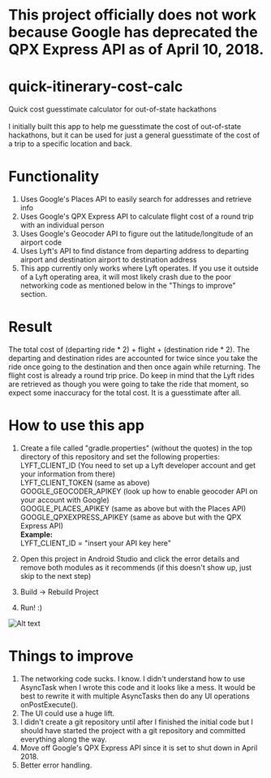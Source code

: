 # This project officially does not work because Google has deprecated the QPX Express API as of April 10, 2018.

# quick-itinerary-cost-calc
Quick cost guesstimate calculator for out-of-state hackathons <br><br>
I initially built this app to help me guesstimate the cost of out-of-state hackathons, but it can be used for just a general guesstimate of the cost of a trip to a specific location and back.

# Functionality
1. Uses Google's Places API to easily search for addresses and retrieve info
2. Uses Google's QPX Express API to calculate flight cost of a round trip with an individual person
3. Uses Google's Geocoder API to figure out the latitude/longitude of an airport code
4. Uses Lyft's API to find distance from departing address to departing airport and destination airport to destination address
5. This app currently only works where Lyft operates. If you use it outside of a Lyft operating area, it will most likely crash due to the poor networking code as mentioned below in the "Things to improve" section.
# Result
The total cost of (departing ride * 2) + flight + (destination ride * 2). The departing and destination rides are accounted for twice since you take the ride once going to the destination and then once again while returning. The flight cost is already a round trip price. Do keep in mind that the Lyft rides are retrieved as though you were going to take the ride that moment, so expect some inaccuracy for the total cost. It is a guesstimate after all.

# How to use this app
1. Create a file called "gradle.properties" (without the quotes) in the top directory of this repository and set the following properties: <br>
LYFT_CLIENT_ID (You need to set up a Lyft developer account and get your information from there) <br>
LYFT_CLIENT_TOKEN (same as above) <br>
GOOGLE_GEOCODER_APIKEY (look up how to enable geocoder API on your account with Google) <br>
GOOGLE_PLACES_APIKEY (same as above but with the Places API) <br>
GOOGLE_QPXEXPRESS_APIKEY (same as above but with the QPX Express API) <br>
<b> Example: </b> <br>
LYFT_CLIENT_ID = "insert your API key here" <br>

2. Open this project in Android Studio and click the error details and remove both modules as it recommends (if this doesn't show up, just skip to the next step)
3. Build -> Rebuild Project
4. Run! :)


![Alt text](https://user-images.githubusercontent.com/5902976/32418562-b5a0a20a-c229-11e7-8a4b-c4f83317316b.png "Screenshot of app")

# Things to improve
1. The networking code sucks. I know. I didn't understand how to use AsyncTask when I wrote this code and it looks like a mess. It would be best to rewrite it with multiple AsyncTasks then do any UI operations onPostExecute().
2. The UI could use a huge lift.
3. I didn't create a git repository until after I finished the initial code but I should have started the project with a git repository and committed everything along the way.
4. Move off Google's QPX Express API since it is set to shut down in April 2018.
5. Better error handling.
